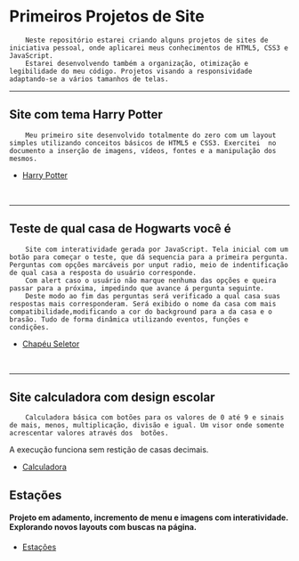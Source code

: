 # Primeiros Projetos de Site

        Neste repositório estarei criando alguns projetos de sites de iniciativa pessoal, onde aplicarei meus conhecimentos de HTML5, CSS3 e JavaScript. 
        Estarei desenvolvendo também a organização, otimização e legibilidade do meu código. Projetos visando a responsividade adaptando-se a vários tamanhos de telas.
---
## Site com tema Harry Potter
        Meu primeiro site desenvolvido totalmente do zero com um layout simples utilizando conceitos básicos de HTML5 e CSS3. Exercitei  no documento a inserção de imagens, vídeos, fontes e a manipulação dos mesmos. 
- [Harry Potter](https://susanalima55p.github.io/primeiros-projetos/harry-potter/)

&nbsp;

---
## Teste de qual casa de Hogwarts você é 
        Site com interatividade gerada por JavaScript. Tela inicial com um botão para começar o teste, que dá sequencia para a primeira pergunta. Perguntas com opções marcáveis por unput radio, meio de indentificação de qual casa a resposta do usuário corresponde.
        Com alert caso o usuário não marque nenhuma das opções e queira passar para a próxima, impedindo que avance á pergunta seguinte.
        Deste modo ao fim das perguntas será verificado a qual casa suas respostas mais corresponderam. Será exibido o nome da casa com mais compatibilidade,modificando a cor do background para a da casa e o brasão. Tudo de forma dinâmica utilizando eventos, funções e condições.
- [Chapéu Seletor](https://susanalima55p.github.io/primeiros-projetos/teste-casa/)

&nbsp;

---
## Site calculadora com design escolar

        Calculadora básica com botões para os valores de 0 até 9 e sinais de mais, menos, multiplicação, divisão e igual. Um visor onde somente acrescentar valores através dos  botões.
A execução funciona sem restição de casas decimais. 
- [Calculadora](https://susanalima55p.github.io/primeiros-projetos/calculadora/)
&nbsp;

## Estações
#### Projeto em adamento, incremento de menu e imagens com interatividade.  Explorando novos layouts com buscas na página.
- [Estações](https://susanalima55p.github.io/primeiros-projetos/estacao/)


